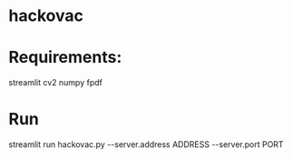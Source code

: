 # hackovac
# Requirements:
streamlit
cv2
numpy
fpdf
# Run
streamlit run hackovac.py --server.address ADDRESS --server.port PORT


